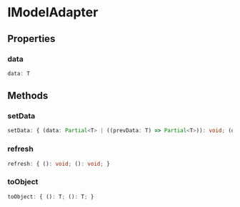 # IModelAdapter

## Properties

### data

```ts
data: T
```

## Methods

### setData

```ts
setData: { (data: Partial<T> | ((prevData: T) => Partial<T>)): void; (data: Partial<T> | ((prevData: T) => Partial<T>)): void; }
```

### refresh

```ts
refresh: { (): void; (): void; }
```

### toObject

```ts
toObject: { (): T; (): T; }
```
